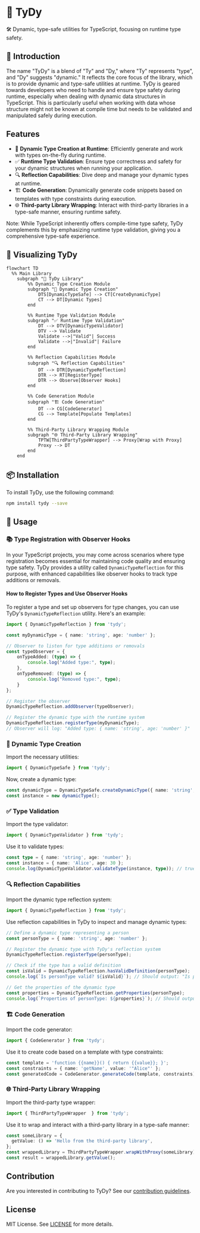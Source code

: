 # 🌌 TyDy
🛠 Dynamic, type-safe utilities for TypeScript, focusing on runtime type safety.
## 🎉 Introduction
The name "TyDy" is a blend of "Ty" and "Dy," where "Ty" represents "type", and "Dy" suggests "dynamic." It reflects the core focus of the library, which is to provide dynamic and type-safe utilities at runtime.
TyDy is geared towards developers who need to handle and ensure type safety during runtime, especially when dealing with dynamic data structures in TypeScript. This is particularly useful when working with data whose structure might not be known at compile time but needs to be validated and manipulated safely during execution.
## Features
- 💼 **Dynamic Type Creation at Runtime**: Efficiently generate and work with types on-the-fly during runtime.
- ✅ **Runtime Type Validation**: Ensure type correctness and safety for your dynamic structures when running your application.
- 🔍 **Reflection Capabilities**: Dive deep and manage your dynamic types at runtime.
- 🏗️ **Code Generation**: Dynamically generate code snippets based on templates with type constraints during execution.
- 🌐 **Third-party Library Wrapping**: Interact with third-party libraries in a type-safe manner, ensuring runtime safety.

Note: While TypeScript inherently offers compile-time type safety, TyDy complements this by emphasizing runtime type validation, giving you a comprehensive type-safe experience.

## 🌟 Visualizing TyDy

```mermaid
flowchart TD
  %% Main Library
    subgraph "🌌 TyDy Library"
        %% Dynamic Type Creation Module
        subgraph "💼 Dynamic Type Creation"
            DTS[DynamicTypeSafe] --> CT[CreateDynamicType]
            CT --> DT[Dynamic Types]
        end

        %% Runtime Type Validation Module
        subgraph "✅ Runtime Type Validation"
            DT --> DTV[DynamicTypeValidator]
            DTV --> Validate
            Validate -->|"Valid"| Success
            Validate -->|"Invalid"| Failure
        end

        %% Reflection Capabilities Module
        subgraph "🔍 Reflection Capabilities"
            DT --> DTR[DynamicTypeReflection]
            DTR --> RT[RegisterType]
            DTR --> Observe[Observer Hooks]
        end

        %% Code Generation Module
        subgraph "🏗️ Code Generation"
            DT --> CG[CodeGenerator]
            CG --> Template[Populate Templates]
        end

        %% Third-Party Library Wrapping Module
        subgraph "🌐 Third-Party Library Wrapping"
            TPTW[ThirdPartyTypeWrapper] --> Proxy[Wrap with Proxy]
            Proxy --> DT
        end
    end
```

## 📦 Installation

To install TyDy, use the following command:

```bash
npm install tydy --save
```

## 🚀 Usage


### 📚 Type Registration with Observer Hooks

In your TypeScript projects, you may come across scenarios where type registration becomes essential for maintaining code quality and ensuring type safety. TyDy provides a utility called `DynamicTypeReflection` for this purpose, with enhanced capabilities like observer hooks to track type additions or removals.

#### How to Register Types and Use Observer Hooks

To register a type and set up observers for type changes, you can use TyDy's `DynamicTypeReflection` utility. Here's an example:

```typescript
import { DynamicTypeReflection } from 'tydy';

const myDynamicType = { name: 'string', age: 'number' };

// Observer to listen for type additions or removals
const typeObserver = {
    onTypeAdded: (type) => {
        console.log("Added type:", type);
    },
    onTypeRemoved: (type) => {
        console.log("Removed type:", type);
    }
};

// Register the observer
DynamicTypeReflection.addObserver(typeObserver);

// Register the dynamic type with the runtime system
DynamicTypeReflection.registerType(myDynamicType);
// Observer will log: "Added type: { name: 'string', age: 'number' }"
```

### 💼 Dynamic Type Creation

Import the necessary utilities:

```typescript
import { DynamicTypeSafe } from 'tydy';
```

Now, create a dynamic type:

```typescript
const dynamicType = DynamicTypeSafe.createDynamicType({ name: 'string', age: 'number' });
const instance = new dynamicType();
```

### ✅ Type Validation

Import the type validator:

```typescript
import { DynamicTypeValidator } from 'tydy';
```

Use it to validate types:

```typescript
const type = { name: 'string', age: 'number' };
const instance = { name: 'Alice', age: 30 };
console.log(DynamicTypeValidator.validateType(instance, type)); // true
```

### 🔍 Reflection Capabilities

Import the dynamic type reflection system:

```typescript
import { DynamicTypeReflection } from 'tydy';
```

Use reflection capabilities in TyDy to inspect and manage dynamic types:

```typescript
// Define a dynamic type representing a person
const personType = { name: 'string', age: 'number' };

// Register the dynamic type with TyDy's reflection system
DynamicTypeReflection.registerType(personType);

// Check if the type has a valid definition
const isValid = DynamicTypeReflection.hasValidDefinition(personType);
console.log(`Is personType valid? ${isValid}`); // Should output: "Is personType valid? true"

// Get the properties of the dynamic type
const properties = DynamicTypeReflection.getProperties(personType);
console.log(`Properties of personType: ${properties}`); // Should output: "Properties of personType: name,age"
```

### 🏗️ Code Generation

Import the code generator:

```typescript
import { CodeGenerator } from 'tydy';
```

Use it to create code based on a template with type constraints:

```typescript
const template = 'function {{name}}() { return {{value}}; }';
const constraints = { name: 'getName', value: '"Alice"' };
const generatedCode = CodeGenerator.generateCode(template, constraints);
```

### 🌐 Third-Party Library Wrapping

Import the third-party type wrapper:

```typescript
import { ThirdPartyTypeWrapper  } from 'tydy';
```

Use it to wrap and interact with a third-party library in a type-safe manner:

```typescript
const someLibrary = {
  getValue: () => 'Hello from the third-party library',
};
const wrappedLibrary = ThirdPartyTypeWrapper.wrapWithProxy(someLibrary);
const result = wrappedLibrary.getValue();
```
## Contribution

Are you interested in contributing to TyDy? See our [contribution guidelines](./CONTRIBUTION.md).

## License

MIT License. See [LICENSE](./LICENSE) for more details.
